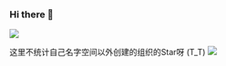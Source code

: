 ### Hi there 👋
![](https://github-readme-stats.vercel.app/api?username=ryouaki&show_icons=true&hide_border=true)

这里不统计自己名字空间以外创建的组织的Star呀 (T_T)
<img src="https://visitor-badge.glitch.me/badge?page_id=ryouaki" />
